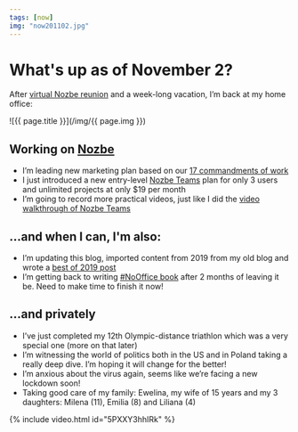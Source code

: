 ```yaml
---
tags: [now]
img: "now201102.jpg"
---
```


# What's up as of November 2?

After [virtual Nozbe reunion](/reunion-virtual/) and a week-long vacation, I’m back at my home office:

<!--More-->

![{{ page.title }}](/img/{{ page.img }})

## Working on [Nozbe][n]

* I’m leading new marketing plan based on our [17 commandments of work](/17/)
* I just introduced a new entry-level [Nozbe Teams][n] plan for only 3 users and unlimited projects at only $19 per month
* I’m going to record more practical videos, just like I did the [video walkthrough of Nozbe Teams](/demo/)

## …and when I can, I'm also:

* I’m updating this blog, imported content from 2019 from my old blog and wrote a [best of 2019 post](/2019best/)
* I’m getting back to writing [#NoOffice book](https://NoOffice.org/) after 2 months of leaving it be. Need to make time to finish it now!

## …and privately

* I’ve just completed my 12th Olympic-distance triathlon which was a very special one (more on that later)
* I’m witnessing the world of politics both in the US and in Poland taking a really deep dive. I’m hoping it will change for the better!
* I’m anxious about the virus again, seems like we’re facing a new lockdown soon!
* Taking good care of my family: Ewelina, my wife of 15 years and my 3 daughters: Milena (11), Emilia (8) and Liliana (4)

{% include video.html id="5PXXY3hhIRk" %}

[n]: https://nozbe.com/?a=mike